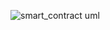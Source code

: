 ![smart_contract uml](https://raw.githubusercontent.com/Dmdv/0chain/zcnsc_latest/docs/activity-mint.jpg)